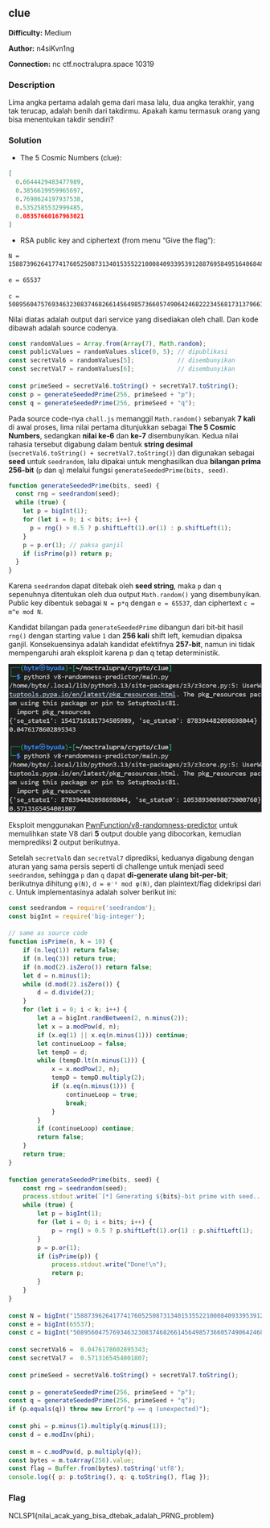 ## clue

**Difficulty:** Medium

**Author:** n4siKvn1ng

**Connection:** nc ctf.noctralupra.space 10319

### Description

Lima angka pertama adalah gema dari masa lalu, dua angka terakhir, yang tak terucap, adalah benih dari takdirmu. Apakah kamu termasuk orang yang bisa menentukan takdir sendiri?

### Solution

* The 5 Cosmic Numbers (clue):

```json
[
  0.6644429483477989,
  0.3856619959965697,
  0.7698624197937538,
  0.5352585532999485,
  0.08357660167963021
]
```

* RSA public key and ciphertext (from menu “Give the flag”):

```text
N = 15887396264177417605250873134015355221000840933953912887695849516406848790376414747835245059473727919347815116203208647592420123966675130815988458230165131

e = 65537

c = 5089560475769346323083746826614564985736605749064246822234568173137966110489397126520990430822449038000366291523300789763111136460448864045342320523881054
```

Nilai diatas adalah output dari service yang disediakan oleh chall. Dan kode dibawah adalah source codenya.

```js
const randomValues = Array.from(Array(7), Math.random);
const publicValues = randomValues.slice(0, 5); // dipublikasi
const secretVal6 = randomValues[5];            // disembunyikan
const secretVal7 = randomValues[6];            // disembunyikan

const primeSeed = secretVal6.toString() + secretVal7.toString();
const p = generateSeededPrime(256, primeSeed + "p");
const q = generateSeededPrime(256, primeSeed + "q");
```

Pada source code-nya `chall.js` memanggil `Math.random()` sebanyak **7 kali** di awal proses, lima nilai pertama ditunjukkan sebagai **The 5 Cosmic Numbers**, sedangkan **nilai ke‑6** dan **ke‑7** disembunyikan. Kedua nilai rahasia tersebut digabung dalam bentuk **string desimal** (`secretVal6.toString() + secretVal7.toString()`) dan digunakan sebagai **seed** untuk `seedrandom`, lalu dipakai untuk menghasilkan dua **bilangan prima 256‑bit** (`p` dan `q`) melalui fungsi `generateSeededPrime(bits, seed)`.

```js
function generateSeededPrime(bits, seed) {
  const rng = seedrandom(seed);
  while (true) {
    let p = bigInt(1);
    for (let i = 0; i < bits; i++) {
      p = rng() > 0.5 ? p.shiftLeft(1).or(1) : p.shiftLeft(1);
    }
    p = p.or(1); // paksa ganjil
    if (isPrime(p)) return p;
  }
}
```

Karena `seedrandom` dapat ditebak oleh **seed string**, maka `p` dan `q` sepenuhnya ditentukan oleh dua output `Math.random()` yang disembunyikan. Public key dibentuk sebagai `N = p*q` dengan `e = 65537`, dan ciphertext `c = m^e mod N`.

Kandidat bilangan pada `generateSeededPrime` dibangun dari bit‑bit hasil `rng()` dengan starting value `1` dan **256 kali** shift left, kemudian dipaksa ganjil. Konsekuensinya adalah kandidat efektifnya **257‑bit**, namun ini tidak mempengaruhi arah eksploit karena p dan q tetap deterministik.

![alt text](image.png)

Eksploit menggunakan [PwnFunction/v8-randomness-predictor](https://github.com/PwnFunction/v8-randomness-predictor) untuk memulihkan state V8 dari **5** output double yang dibocorkan, kemudian memprediksi **2** output berikutnya.

Setelah `secretVal6` dan `secretVal7` diprediksi, keduanya digabung dengan aturan yang sama persis seperti di challenge untuk menjadi seed `seedrandom`, sehingga `p` dan `q` dapat **di-generate ulang bit‑per‑bit**; berikutnya dihitung `φ(N)`, `d = e⁻¹ mod φ(N)`, dan plaintext/flag didekripsi dari `c`. Untuk implementasinya adalah solver berikut ini:

```js
const seedrandom = require('seedrandom');
const bigInt = require('big-integer');

// same as source code
function isPrime(n, k = 10) {
    if (n.leq(1)) return false;
    if (n.leq(3)) return true;
    if (n.mod(2).isZero()) return false;
    let d = n.minus(1);
    while (d.mod(2).isZero()) {
        d = d.divide(2);
    }
    for (let i = 0; i < k; i++) {
        let a = bigInt.randBetween(2, n.minus(2));
        let x = a.modPow(d, n);
        if (x.eq(1) || x.eq(n.minus(1))) continue;
        let continueLoop = false;
        let tempD = d;
        while (tempD.lt(n.minus(1))) {
            x = x.modPow(2, n);
            tempD = tempD.multiply(2);
            if (x.eq(n.minus(1))) {
                continueLoop = true;
                break;
            }
        }
        if (continueLoop) continue;
        return false;
    }
    return true;
}

function generateSeededPrime(bits, seed) {
    const rng = seedrandom(seed);
    process.stdout.write(`[*] Generating ${bits}-bit prime with seed... `);
    while (true) {
        let p = bigInt(1);
        for (let i = 0; i < bits; i++) {
            p = rng() > 0.5 ? p.shiftLeft(1).or(1) : p.shiftLeft(1);
        }
        p = p.or(1);
        if (isPrime(p)) {
            process.stdout.write("Done!\n");
            return p;
        }
    }
}

const N = bigInt("15887396264177417605250873134015355221000840933953912887695849516406848790376414747835245059473727919347815116203208647592420123966675130815988458230165131");
const e = bigInt(65537);
const c = bigInt("5089560475769346323083746826614564985736605749064246822234568173137966110489397126520990430822449038000366291523300789763111136460448864045342320523881054");

const secretVal6 =  0.0476178602895343;
const secretVal7 =  0.5713165454001807;

const primeSeed = secretVal6.toString() + secretVal7.toString();

const p = generateSeededPrime(256, primeSeed + "p");
const q = generateSeededPrime(256, primeSeed + "q");
if (p.equals(q)) throw new Error("p == q (unexpected)");

const phi = p.minus(1).multiply(q.minus(1));
const d = e.modInv(phi);

const m = c.modPow(d, p.multiply(q));
const bytes = m.toArray(256).value;
const flag = Buffer.from(bytes).toString('utf8');
console.log({ p: p.toString(), q: q.toString(), flag });
```

### Flag

NCLSP1{nilai_acak_yang_bisa_dtebak_adalah_PRNG_problem}